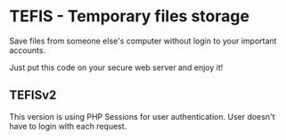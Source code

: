 # TEFIS - Temporary files storage

Save files from someone else's computer without login to your important accounts.

Just put this code on your secure web server and enjoy it!

## TEFISv2
This version is using PHP Sessions for user authentication. User doesn't have to login with each request.
